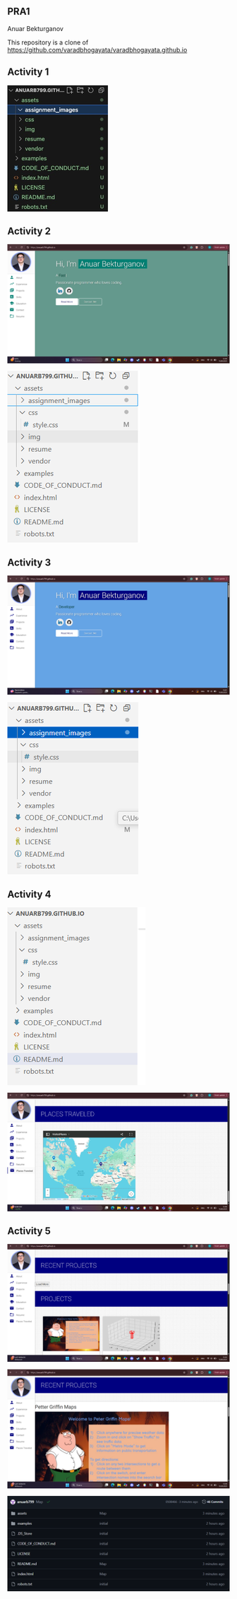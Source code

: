 ## PRA1

Anuar Bekturganov

This repository is a clone of https://github.com/varadbhogayata/varadbhogayata.github.io 

## Activity 1

![screenshot](assets/assignment_images/activity_1.jpg)

## Activity 2

![screenshot](assets/assignment_images/activity2.png)

![screenshot](assets/assignment_images/assignment_2_o.png)

## Activity 3

![screenshot](assets/assignment_images/activ3.png)

![screenshot](assets/assignment_images/activ33.png)

## Activity 4

![screenshot](assets/assignment_images/activ4.png)

![screenshot](assets/assignment_images/activ44.png)

## Activity 5

![screenshot](assets/assignment_images/activ5.png)

![screenshot](assets/assignment_images/activ55.png)

![screenshot](assets/assignment_images/activ555.png)
